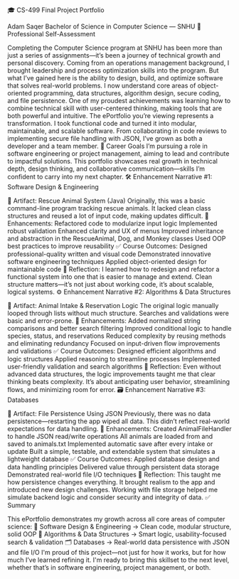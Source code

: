🎓 CS-499 Final Project Portfolio

Adam Saqer
Bachelor of Science in Computer Science — SNHU
🌟 Professional Self-Assessment

Completing the Computer Science program at SNHU has been more than just a series of assignments—it’s been a journey of technical growth and personal discovery. Coming from an operations management background, I brought leadership and process optimization skills into the program. But what I’ve gained here is the ability to design, build, and optimize software that solves real-world problems.
I now understand core areas of object-oriented programming, data structures, algorithm design, secure coding, and file persistence. One of my proudest achievements was learning how to combine technical skill with user-centered thinking, making tools that are both powerful and intuitive.
The ePortfolio you’re viewing represents a transformation. I took functional code and turned it into modular, maintainable, and scalable software. From collaborating in code reviews to implementing secure file handling with JSON, I’ve grown as both a developer and a team member.
🚀 Career Goals
I’m pursuing a role in software engineering or project management, aiming to lead and contribute to impactful solutions. This portfolio showcases real growth in technical depth, design thinking, and collaborative communication—skills I’m confident to carry into my next chapter.
🛠️ Enhancement Narrative #1: Software Design & Engineering

📌 Artifact: Rescue Animal System (Java)
Originally, this was a basic command-line program tracking rescue animals. It lacked clean class structures and reused a lot of input code, making updates difficult.
🔧 Enhancements:
Refactored code to modularize input logic
Implemented robust validation
Enhanced clarity and UX of menus
Improved inheritance and abstraction in the RescueAnimal, Dog, and Monkey classes
Used OOP best practices to improve reusability
✅ Course Outcomes:
Designed professional-quality written and visual code
Demonstrated innovative software engineering techniques
Applied object-oriented design for maintainable code
🧠 Reflection:
I learned how to redesign and refactor a functional system into one that is easier to manage and extend. Clean structure matters—it’s not just about working code, it’s about scalable, logical systems.
⚙️ Enhancement Narrative #2: Algorithms & Data Structures

📌 Artifact: Animal Intake & Reservation Logic
The original logic manually looped through lists without much structure. Searches and validations were basic and error-prone.
🔧 Enhancements:
Added normalized string comparisons and better search filtering
Improved conditional logic to handle species, status, and reservations
Reduced complexity by reusing methods and eliminating redundancy
Focused on input-driven flow improvements and validations
✅ Course Outcomes:
Designed efficient algorithms and logic structures
Applied reasoning to streamline processes
Implemented user-friendly validation and search algorithms
🧠 Reflection:
Even without advanced data structures, the logic improvements taught me that clear thinking beats complexity. It’s about anticipating user behavior, streamlining flows, and minimizing room for error.
🗃️ Enhancement Narrative #3: Databases

📌 Artifact: File Persistence Using JSON
Previously, there was no data persistence—restarting the app wiped all data. This didn’t reflect real-world expectations for data handling.
🔧 Enhancements:
Created AnimalFileHandler to handle JSON read/write operations
All animals are loaded from and saved to animals.txt
Implemented automatic save after every intake or update
Built a simple, testable, and extendable system that simulates a lightweight database
✅ Course Outcomes:
Applied database design and data handling principles
Delivered value through persistent data storage
Demonstrated real-world file I/O techniques
🧠 Reflection:
This taught me how persistence changes everything. It brought realism to the app and introduced new design challenges. Working with file storage helped me simulate backend logic and consider security and integrity of data.
✅ Summary

This ePortfolio demonstrates my growth across all core areas of computer science:
🧱 Software Design & Engineering → Clean code, modular structure, solid OOP
🧠 Algorithms & Data Structures → Smart logic, usability-focused search & validation
🗂 Databases → Real-world data persistence with JSON and file I/O
I'm proud of this project—not just for how it works, but for how much I’ve learned refining it. I'm ready to bring this skillset to the next level, whether that’s in software engineering, project management, or both.
